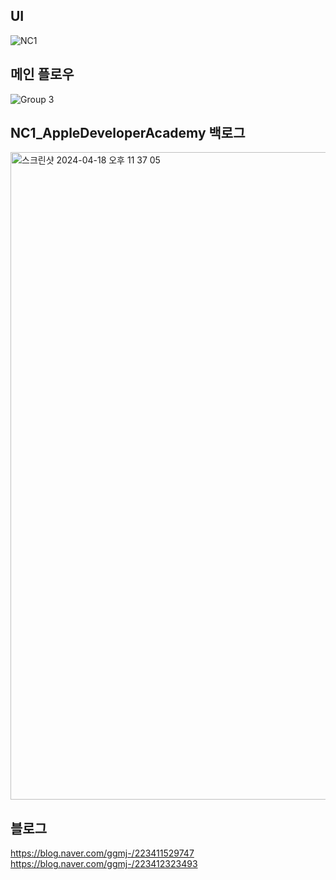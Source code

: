 ## UI
![NC1](https://github.com/leewanjae/NC1_AppleDeveloperAcademy/assets/124972698/015c6a0c-4238-46e1-acee-161dda9ee44b)

## 메인 플로우
![Group 3](https://github.com/leewanjae/NC1_AppleDeveloperAcademy/assets/124972698/0bac2c1e-0c30-4a12-b120-fda2edf5eae5)

## NC1_AppleDeveloperAcademy 백로그
<img width="1036" alt="스크린샷 2024-04-18 오후 11 37 05" src="https://github.com/leewanjae/NC1_AppleDeveloperAcademy/assets/124972698/4db2e48a-5c4b-40f9-8769-d91d0591fa0c">

## 블로그
https://blog.naver.com/ggmj-/223411529747<br/>
https://blog.naver.com/ggmj-/223412323493<br/>
